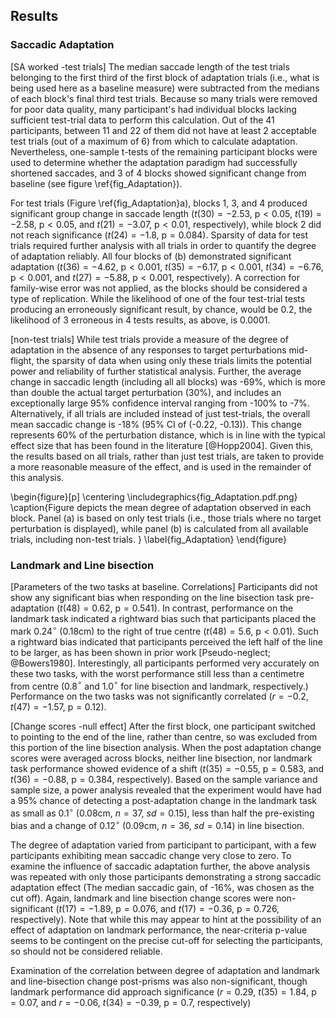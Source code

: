 Results
-------

### Saccadic Adaptation

[SA worked -test trials] The median saccade length of the test
trials belonging to the first third of the first block of
adaptation trials (i.e., what is being used here as a baseline
measure) were subtracted from the medians of each block's final
third test trials. Because so many trials were removed for poor
data quality, many participant's had individual blocks lacking
sufficient test-trial data to perform this calculation.  Out of
the 41 participants, between 11 and 22 of them did not have at
least 2 acceptable test trials (out of a maximum of 6) from which
to calculate adaptation.  Nevertheless, one-sample t-tests of the
remaining participant blocks were used to determine whether the
adaptation paradigm had successfully shortened saccades, and 3 of
4 blocks showed significant change from baseline (see figure
\ref{fig_Adaptation}).

For test trials (Figure \ref{fig_Adaptation}a), 
blocks 1, 3, and 4 produced significant group
change in saccade length ($t( 30) = -2.53$, $\text{p} < 0.05$,
$t( 19 ) = -2.58$, $\text{p} < 0.05$, and $t( 21 ) = -3.07$,
$\text{p} < 0.01$, respectively), while block 2 did not reach
significance ($t( 24 ) = -1.8$, $\text{p} = 0.084$). Sparsity
of data for test trials required further analysis with all trials
in order to quantify the degree of adaptation reliably. All four
blocks of (b) demonstrated significant adaptation ($t( 36 ) =
-4.62$, $\text{p} < 0.001$, $t( 35 ) = -6.17$, $\text{p} <
0.001$, $t( 34 ) = -6.76$, $\text{p} < 0.001$, and $t( 27 )
= -5.88$, $\text{p} < 0.001$, respectively). A correction for
family-wise error was not applied, as the blocks should be
considered a type of replication.  While the likelihood of one of the
four test-trial tests producing an erroneously significant result,
by chance, would be $0.2$, the likelihood of 3 erroneous in 4
tests results, as above, is $0.0001$.

[non-test trials] While test trials provide a measure of the
degree of adaptation in the absence of any responses to target
perturbations mid-flight, the sparsity of data when using only
these trials limits the potential power and reliability of further
statistical analysis.  Further, the average change in saccadic
length (including all all blocks) was -69%, which is more than
double the actual target perturbation (30%), and includes an
exceptionally large 95% confidence interval ranging from -100% to
-7%.  Alternatively, if all trials are included instead of just
test-trials, the overall mean saccadic change is -18% (95% CI of
(-0.22, -0.13)). This change represents 60% of the perturbation
distance, which is in line with the typical effect size that has
been found in the literature [@Hopp2004].  Given this, the results
based on all trials, rather than just test trials, are taken to
provide a more reasonable measure of the effect, and is used in
the remainder of this analysis.

\begin{figure}[p] 
\centering 
\includegraphics{fig_Adaptation.pdf.png} 
\caption{Figure depicts the mean degree of adaptation observed in
each block. Panel (a) is based on only test trials (i.e., those
trials where no target perturbation is displayed), while panel (b)
is calculated from all available trials, including non-test
trials. } 
\label{fig_Adaptation} 
\end{figure}




### Landmark and Line bisection

[Parameters of the two tasks at baseline. Correlations]
Participants did not show any significant bias when responding on
the line bisection task pre-adaptation ($t( 48 ) = 0.62$,
$\text{p} = 0.541$). In contrast, performance on the landmark task
indicated a rightward bias such that participants placed the mark
0.24$^\circ$ (0.18cm) to the right of true centre ($t( 48) = 5.6$,
$\text{p} < 0.01$). Such a rightward bias indicated that
participants perceived the left half of the line to be larger, as
has been shown in prior work [Pseudo-neglect; @Bowers1980].
Interestingly, all participants performed very accurately on these
two tasks, with the worst performance still less than a centimetre
from centre (0.8$^\circ$ and 1.0$^\circ$ for line bisection and
landmark, respectively.) Performance on the two tasks was not
significantly correlated ($r = -0.2$, $t(47) = -1.57$,
$\text{p}=0.12$).


[Change scores -null effect]
After the first block, one participant switched to pointing to the
end of the line, rather than centre, so was excluded from this
portion of the line bisection analysis.
When the post adaptation change scores 
were averaged across blocks, neither line
bisection, nor landmark task performance showed evidence of a shift
($t( 35 ) = -0.55$, $\text{p} = 0.583$, and $t(36)
= -0.88$, $\text{p} = 0.384$, respectively).  Based on the sample
variance and sample size, a power analysis revealed that the
experiment would have had a 95% chance of detecting a
post-adaptation change in the landmark task as small as
0.1$^\circ$ (0.08cm, $n = 37$, $sd = 0.15$), less than half the
pre-existing bias  and a change of $0.12^\circ$ (0.09cm, $n = 36$,
$sd = 0.14$) in line bisection. 


The degree of adaptation varied from participant to participant,
with a few participants exhibiting mean saccadic change very close
to zero. To examine the influence of saccadic adaptation further,
the above analysis was repeated with only those participants
demonstrating a strong saccadic adaptation effect (The median
saccadic gain, of -16%, was chosen as the cut off).  Again,
landmark and line bisection change scores were non-significant
($t( 17) = -1.89$, $\text{p} = 0.076$, and $t( 17 ) = -0.36$,
$\text{p} = 0.726$, respectively). Note that while this may appear
to hint at the possibility of an effect of adaptation on landmark
performance, the near-criteria p-value seems to be contingent on
the precise cut-off for selecting the participants, so should not
be considered reliable.

Examination of the correlation between degree of adaptation and
landmark and line-bisection change post-prisms was also
non-significant, though landmark performance did approach
significance ($r = 0.29$, $t(35) = 1.84$, $\text{p} = 0.07$, and
$r = -0.06$, $t(34) = -0.39$, $\text{p} = 0.7$, respectively)


